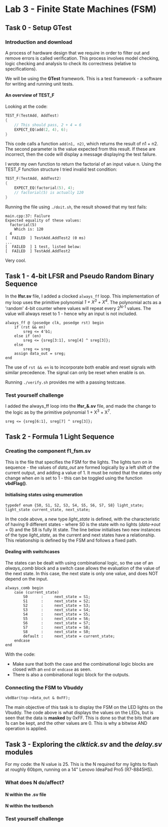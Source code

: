 # Lab 3 - Finite State Machines (FSM)
## Task 0 - Setup GTest

### Introduction and download
A process of hardware design that we require in order to filter out and remove errors is called verification. This process involves model checking, logic checking and analysis to check its correctness (relative to specifications).

We will be using the **GTest** framework. This is a test framework - a software for writing and running unit tests.

#### An overview of TEST_F
Looking at the code:

```cpp
TEST_F(TestAdd, AddTest)
{
    // This should pass, 2 + 4 = 6
    EXPECT_EQ(add(2, 4), 6);
}
```

This code calls a function `add(n1, n2)`, which returns the result of n1 + n2. The second parameter is the value expected from this result. If these are incorrect, then the code will display a message displaying the test failure.

I wrote my own function to return the factorial of an input value n. Using the TEST_F function structure I tried invalid test condition:

```cpp
TEST_F(TestAdd, AddTest2)
{
    EXPECT_EQ(factorial(5), 4);
    // factorial(5) is actually 120
}
```

Running the file using `./doit.sh`, the result showed that my test fails:

```
main.cpp:37: Failure
Expected equality of these values:
  factorial(5)
    Which is: 120
  4
[  FAILED  ] TestAdd.AddTest2 (0 ms)
...
[  FAILED  ] 1 test, listed below:
[  FAILED  ] TestAdd.AddTest2
```

Very cool.

## Task 1 - 4-bit LFSR and Pseudo Random Binary Sequence
In the **lfsr.sv** file, I added a clocked `always_ff` loop. This implementation of my loop uses the primitive polynomial *1 + X<sup>3</sup> + X<sup>4</sup>*. The polynomial acts as a 'random' 4-bit counter where values will repeat every 2<sup>N-1</sup> values. The value will always reset to 1 - hence why an input is not included.

```
always_ff @ (posedge clk, posedge rst) begin
    if (rst && en)
        sreg <= 4'b1;
    else if (en)
        sreg <= {sreg[3:1], sreg[4] ^ sreg[3]};
    else
        sreg <= sreg
    assign data_out = sreg;
end
```
The use of `rst && en` is to incorporate both enable and reset signals with similar precedence. The signal can only be reset when enable is on.

Running `./verify.sh` provides me with a passing testcase. 

### Test yourself challenge
I added the always_ff loop into the **lfsr_&.sv** file, and made the change to the logic as by the primitive polynomial 1 + X<sup>3</sup> + X<sup>7</sup>.
``` 
sreg <= {sreg[6:1], sreg[7] ^ sreg[3]};
```

## Task 2 - Formula 1 Light Sequence

### Creating the component f1_fsm.sv
This is the file that specifies the FSM for the lights. The lights turn on in sequence - the values of *data_out* are formed logically by a left shift of the current output, and adding a value of 1. It must be noted that the states only change when *en* is set to 1 - this can be toggled using the function **vbdFlag()**.

#### Initialising states using enumeration
```
typedef enum {S0, S1, S2, S3, S4, S5, S6, S7, S8} light_state;
light_state current_state, next_state;
```
In the code above, a new type *light_state* is defined, with the characteristic of having 9 different states - where S0 is the state with no lights (*data->out* = 0) and the S8 is fully lit state. The line below initialises two new instances of the type *light_state*, as the current and next states have a relationship. This relationship is defined by the FSM and follows a fixed path.

#### Dealing with switchcases
The states can be dealt with using combinational logic, so the use of an *always_comb* block and a switch case allows the evaluation of the value of the next state. In this case, the next state is only one value, and does NOT depend on the input. 
```
always_comb begin
    case (current_state)
        S0      :     next_state = S1;
        S1      :     next_state = S2;
        S2      :     next_state = S3;
        S3      :     next_state = S4;
        S4      :     next_state = S5;
        S5      :     next_state = S6;
        S6      :     next_state = S7;
        S7      :     next_state = S8;
        S8      :     next_state = S0;
        default :     next_state = current_state;                 
    endcase
end
```
With the code:
* Make sure that both the case and the combinational logic blocks are closed with an `end` or `endcase` as seen.
* There is also a combinational logic block for the outputs.

### Connecting the FSM to Vbuddy
```
vbdBar(top->data_out & 0xFF);
```
The main objective of this task is to display the FSM on the LED lights on the Vbuddy. The code above is what displays the values on the LEDs, but is seen that the data is **masked** by 0xFF. This is done so that the bits that are 1s can be kept, and the other values are 0. This is why a bitwise AND operation is applied.

## Task 3 - Exploring the *clktick.sv* and the *delay.sv* modules
For my code: the N value is 25. This is the N required for my lights to flash at roughly 60bpm, running on a 14" Lenovo IdeaPad Pro5 (R7-8845HS).

### What does N do/affect?
#### N within the .sv file

#### N within the testbench

### Test yourself challenge
